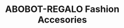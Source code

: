 ---
title: "ABOBOT-REGALO Fashion Accesories"
url: /tarlac/abobot-regalo-fashion-accesories/
shop: variety store
---